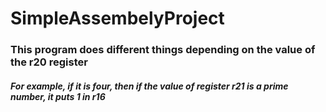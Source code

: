 # SimpleAssembelyProject
<h3> This program does different things depending on the value of the r20 register</h3>
<h5> For example, if it is four, then if the value of register r21 is a prime number, it puts 1 in r16</h5>
